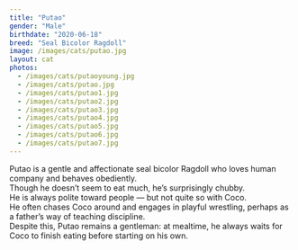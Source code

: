 ```yaml
---
title: "Putao"
gender: "Male"
birthdate: "2020-06-18"
breed: "Seal Bicolor Ragdoll"
image: /images/cats/putao.jpg
layout: cat
photos:
  - /images/cats/putaoyoung.jpg
  - /images/cats/putao.jpg
  - /images/cats/putao1.jpg
  - /images/cats/putao2.jpg
  - /images/cats/putao3.jpg
  - /images/cats/putao4.jpg
  - /images/cats/putao5.jpg
  - /images/cats/putao6.jpg
  - /images/cats/putao7.jpg
---
```


Putao is a gentle and affectionate seal bicolor Ragdoll who loves human company and behaves obediently.  
Though he doesn’t seem to eat much, he’s surprisingly chubby.  
He is always polite toward people — but not quite so with Coco.  
He often chases Coco around and engages in playful wrestling, perhaps as a father’s way of teaching discipline.  
Despite this, Putao remains a gentleman: at mealtime, he always waits for Coco to finish eating before starting on his own.
